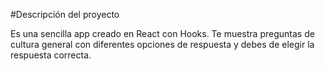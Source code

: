 #Descripción del proyecto

Es una sencilla app creado en React con Hooks. Te muestra preguntas de cultura general con diferentes opciones de respuesta y debes de elegir la respuesta correcta.